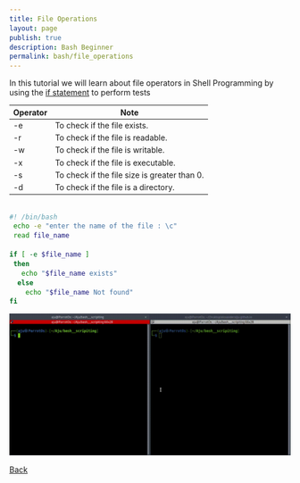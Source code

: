 ```yaml
---
title: File Operations
layout: page
publish: true
description: Bash Beginner
permalink: bash/file_operations
---
```


In this tutorial we will learn about file operators in Shell Programming by using the [if statement](/bash/conditions) to perform tests

| Operator | Note                                         |
| -------- | -------------------------------------------- |
| -e       | To check if the file exists.                 |
| -r       | To check if the file is readable.            |
| -w       | To check if the file is writable.            |
| -x       | To check if the file is executable.          |
| -s       | To check if the file size is greater than 0. |
| -d       | To check if the file is a directory.         |

```bash

#! /bin/bash
 echo -e "enter the name of the file : \c"
 read file_name

if [ -e $file_name ]
 then
   echo "$file_name exists"
  else
    echo "$file_name Not found"
fi


```

![File Operations](/Bash/Beginner/file.gif)

[Back](/bash_beginner)
